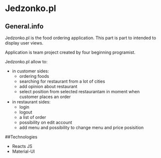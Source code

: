 # Jedzonko.pl
## General.info 
Jedzonko.pl is the food ordering application. This part is part to intended to display user views.

Application is team project created by four beginning programist.

Jedzonko.pl allow to:
* in customer sides:
  * ordering foods
  * searching for restaurant from a lot of cities
  * add opinion about restaurant 
  * select position from selected restaurantam in moment when customer places an order
* in restaurant sides: 
  * login 
  * logout
  * a list of order 
  * possibility on edit account
  * add menu and possibility to change menu and price posisition 

##Technologies 
* Reacts JS 
* Material-UI 


